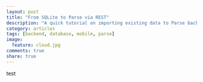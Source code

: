 ```yaml
---
layout: post
title: "From SQLite to Parse via REST"
description: "A quick tutorial on importing existing data to Parse backend via REST Api"
category: articles
tags: [backend, database, mobile, parse]
image:
  feature: cloud.jpg
comments: true
share: true
---
```


test